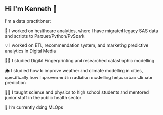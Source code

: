 ## Hi I'm Kenneth 👋
I'm a data practitioner:

🔭 I worked on healthcare analytics, where I have migrated legacy SAS data and scripts to Parquet/Python/PySpark

💡 I worked on ETL, recommendation system, and marketing predictive analytics in Digital Media

🕵️‍♂️ I studied Digital Fingerprinting and researched catastrophic modelling

🌦️ I studied how to improve weather and climate modelling in cities, specifically how improvement in radiation modelling helps urban climate prediction

👩‍🏫 I taught science and physics to high school students and mentored junior staff in the public health sector

🌱 I’m currently doing MLOps
